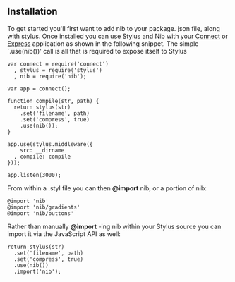 ## Installation

To get started you'll first want to add nib to your package.
json file, along with stylus. Once installed you can use Stylus and Nib with your [Connect](http://senchalabs.github.com/connect) or [Express](http://expressjs.com/) application as shown in the following snippet. 
The simple `.use(nib())' call is all that is required to expose itself to Stylus

````
var connect = require('connect')
  , stylus = require('stylus')
  , nib = require('nib');

var app = connect();

function compile(str, path) {
  return stylus(str)
    .set('filename', path)
    .set('compress', true)
    .use(nib());
}

app.use(stylus.middleware({
    src: __dirname
  , compile: compile
}));

app.listen(3000);
````

From within a .styl file you can then **@import** nib, or a portion of nib:

````
@import 'nib'
@import 'nib/gradients'
@import 'nib/buttons'
````

Rather than manually **@import** -ing nib within your Stylus source you can import it via the JavaScript API as well:

````
return stylus(str)
  .set('filename', path)
  .set('compress', true)
  .use(nib())
  .import('nib');
````
